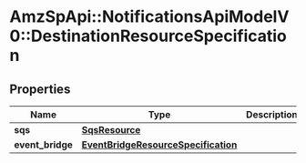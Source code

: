 # AmzSpApi::NotificationsApiModelV0::DestinationResourceSpecification

## Properties
Name | Type | Description | Notes
------------ | ------------- | ------------- | -------------
**sqs** | [**SqsResource**](SqsResource.md) |  | [optional] 
**event_bridge** | [**EventBridgeResourceSpecification**](EventBridgeResourceSpecification.md) |  | [optional] 

